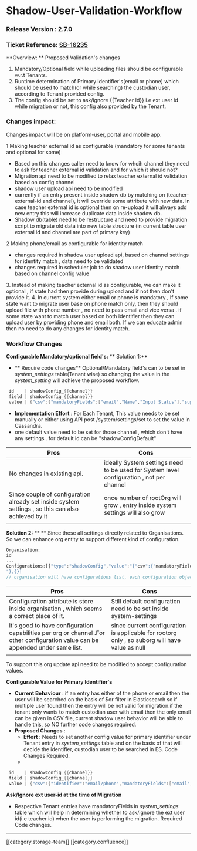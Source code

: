 # Shadow-User-Validation-Workflow

### **Release Version** : 2.7.0

### **Ticket Reference:** [SB-16235](https://project-sunbird.atlassian.net/browse/SB-16235)

\*\*Overview: \*\* Proposed Validation's changes

1. Mandatory/Optional field while uploading files should be configurable w.r.t Tenants.
2. Runtime determination of Primary identifier's(email or phone) which should be used to match(or while searching) the custodian user, according to Tenant provided config.
3. The config should be set to ask/ignore \{{Teacher Id\}} i.e ext user id while migration or not,  this config also provided by the Tenant.

### Changes impact:

&#x20;Changes impact will be on platform-user, portal and mobile app.

&#x20;      1 Making teacher external id as configurable (mandatory for some tenants and optional for some)

* &#x20;Based on this changes caller need to know for whcih channel they need to ask for teacher external id validation and for which it should not? &#x20;
* Migration api need to be modified to relax teacher external id validation based on config channel
* shadow user upload api need to be modified
* currently if an entry present inside shadow db by matching on (teacher-external-id and channel), it will override some attribute with new data. in case teacher external id is optional then on re-upload it will always add new entry this will increase duplicate data inside shadow db.
* Shadow db(table) need to be restructure and need to provide migration script to migrate old data into new table structure (in current table user external id and channel are part of primary key)

&#x20;     2  Making phone/email as configurable for identity match

* changes required in shadow user upload api, based on channel settings for identity match , data need to be validated
* changes required in scheduler job to do shadow user identity match based on channel config value  &#x20;

&#x20;    3\. Instead of making teacher external id as configurable, we can make it optional , if state had then provide during upload and if not then don't provide it.     4. In current system either email or phone is mandatory , If some state want to migrate user base on phone match only, then they should upload file with phone number , no need to pass email  and vice versa . if some state want to match user based on both identifier then they can upload user by providing phone and email both. If we can educate admin then no need to do any changes for identity match. &#x20;

### Workflow Changes

**Configurable Mandatory/optional field's:** \*\*  Solution 1:\*\*

* \*\* Require code changes\*\*  Optional/Mandatory field's can to be set in _system\_settings_ table(Tenant wise) so changing the value in the _system\_setting_  will achieve the proposed workflow.

&#x20;          &#x20;

```java
 id    | shadowConfig_{{channel}}
 field | shadowConfig_{{channel}}
 value | {"csv":{"mandatoryFields":["email","Name","Input Status"],"supportdFields":["email","phone","Name","Ext User ID","Input Status"],"identifier":"email/phone"}}

```

* **Implementation Effort** : For Each Tenant, This value needs to be set manually or either using  API post /system/settings/set to set the value in Cassandra.
* one default value need to be set for those channel , which don't have any settings . for default id can be "shadowConfigDefault"

&#x20;&#x20;

| Pros                                                                                               | Cons                                                                                     |
| -------------------------------------------------------------------------------------------------- | ---------------------------------------------------------------------------------------- |
| No changes in existing api.                                                                        | ideally System settings need to be used for System level configuration , not per channel |
| Since couple of configuration already set inside system settings , so this can also achieved by it | once number of rootOrg will grow , entry inside system settings will also grow           |
|                                                                                                    |                                                                                          |

**Solution 2:** \*\*   \*\* Since these all settings directly related to Organisations. So we can enhance org entity to support  different kind of configuration.

&#x20; &#x20;

```js
Organisation:
id
...
Configurations:[{"type":"shadowConfig","value":"{"csv":{"mandatoryFields":["email","Name","Input Status"],"supportdFields":["email","phone","Name","Ext User ID","Input Status"],"identifier":"email/phone"}}
"},{}]
// organisation will have configurations list, each configuration object will have type and value. 


```

| Pros                                                                                                                            | Cons                                                                                           |
| ------------------------------------------------------------------------------------------------------------------------------- | ---------------------------------------------------------------------------------------------- |
| Configuration attribute is store inside organisation , which seems a correct place of it.                                       | Still default configuration need to be set inside system-settings                              |
| it's good to have configuration capabilities per org or channel .For other configuration value can be appended under same list. | since current configuration is applicable for rootorg only , so suborg will have value as null |
|                                                                                                                                 |                                                                                                |

To support this org update api need to be modified to accept configuration values.

**Configurable Value for Primary Identifier's**

* **Current Behaviour** : if an entry has either of the phone or email then the user will be searched on the basis of $or filter in Elasticsearch so if multiple user found then the entry will be not valid for migration.if the tenant only wants to match custodian user with email then the only email can be given in CSV file, current shadow user behavior will be able to handle this, so NO further code changes required.
* **Proposed Changes** :  &#x20;
  * **Effort** : Needs to set another config value for primary identifier under Tenant entry  in _system\_settings_ table and on the basis of that will decide the identifier, custodian user to be searched in ES. Code Changes Required.
  *

```java
 id    | shadowConfig_{{channel}}
 field | shadowConfig_{{channel}}
 value | {"csv":{"identifier":"email/phone","mandatoryFields":["email","phone","Name","Ext User ID","Input Status"]}}
```

**Ask/Ignore ext user-id at the time of Migration**

* Respective Tenant entries  have mandatoryFields in _system\_settings_  table which will help in determining whether to ask/ignore the ext user id(i.e teacher id) when the user is performing the migration. Required Code changes.

***

\[\[category.storage-team]] \[\[category.confluence]]
